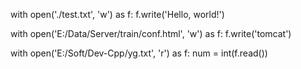 with open('./test.txt', 'w') as f:
    f.write('Hello, world!')

with open('E:/Data/Server/train/conf.html', 'w') as f:
    f.write('tomcat')

with open('E:/Soft/Dev-Cpp/yg.txt', 'r') as f:
    num = int(f.read())
